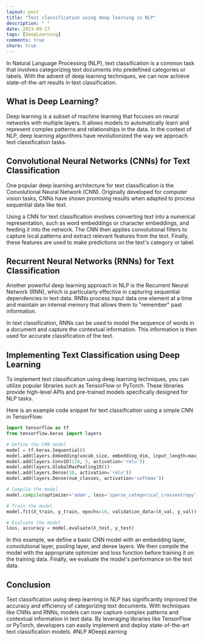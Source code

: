 ```yaml
---
layout: post
title: "Text classification using deep learning in NLP"
description: " "
date: 2023-09-17
tags: [DeepLearning]
comments: true
share: true
---
```


In Natural Language Processing (NLP), text classification is a common task that involves categorizing text documents into predefined categories or labels. With the advent of deep learning techniques, we can now achieve state-of-the-art results in text classification.

## What is Deep Learning?

Deep learning is a subset of machine learning that focuses on neural networks with multiple layers. It allows models to automatically learn and represent complex patterns and relationships in the data. In the context of NLP, deep learning algorithms have revolutionized the way we approach text classification tasks.

## Convolutional Neural Networks (CNNs) for Text Classification

One popular deep learning architecture for text classification is the Convolutional Neural Network (CNN). Originally developed for computer vision tasks, CNNs have shown promising results when adapted to process sequential data like text.

Using a CNN for text classification involves converting text into a numerical representation, such as word embeddings or character embeddings, and feeding it into the network. The CNN then applies convolutional filters to capture local patterns and extract relevant features from the text. Finally, these features are used to make predictions on the text's category or label.

## Recurrent Neural Networks (RNNs) for Text Classification

Another powerful deep learning approach in NLP is the Recurrent Neural Network (RNN), which is particularly effective in capturing sequential dependencies in text data. RNNs process input data one element at a time and maintain an internal memory that allows them to "remember" past information.

In text classification, RNNs can be used to model the sequence of words in a document and capture the contextual information. This information is then used for accurate classification of the text.

## Implementing Text Classification using Deep Learning

To implement text classification using deep learning techniques, you can utilize popular libraries such as TensorFlow or PyTorch. These libraries provide high-level APIs and pre-trained models specifically designed for NLP tasks.

Here is an example code snippet for text classification using a simple CNN in TensorFlow:

```python
import tensorflow as tf
from tensorflow.keras import layers

# Define the CNN model
model = tf.keras.Sequential()
model.add(layers.Embedding(vocab_size, embedding_dim, input_length=max_words))
model.add(layers.Conv1D(128, 5, activation='relu'))
model.add(layers.GlobalMaxPooling1D())
model.add(layers.Dense(10, activation='relu'))
model.add(layers.Dense(num_classes, activation='softmax'))

# Compile the model
model.compile(optimizer='adam', loss='sparse_categorical_crossentropy', metrics=['accuracy'])

# Train the model
model.fit(X_train, y_train, epochs=10, validation_data=(X_val, y_val))

# Evaluate the model
loss, accuracy = model.evaluate(X_test, y_test)
```

In this example, we define a basic CNN model with an embedding layer, convolutional layer, pooling layer, and dense layers. We then compile the model with the appropriate optimizer and loss function before training it on the training data. Finally, we evaluate the model's performance on the test data.

## Conclusion

Text classification using deep learning in NLP has significantly improved the accuracy and efficiency of categorizing text documents. With techniques like CNNs and RNNs, models can now capture complex patterns and contextual information in text data. By leveraging libraries like TensorFlow or PyTorch, developers can easily implement and deploy state-of-the-art text classification models. #NLP #DeepLearning
